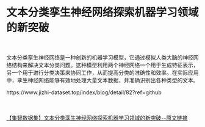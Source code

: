 <h1>文本分类孪生神经网络探索机器学习领域的新突破</h1><br /><p>文本分类孪生神经网络是一种创新的机器学习模型，它通过模拟人类大脑的神经网络结构来解决文本分类问题。这种模型利用两个神经网络一个用于生成特征表示，另一个用于进行分类决策来协同工作，从而提高分类的准确性和效率。在实际应用中，孪生神经网络能够有效地处理大量文本数据，并准确识别出各种类型的文本。</p><p>https://www.jizhi-dataset.top/index/blog/detail/82?ref=github</p><br /><br /><a href="https://www.jizhi-dataset.top/index/blog/detail/82?ref=github" target="_blank">【集智数据集】文本分类孪生神经网络探索机器学习领域的新突破--原文链接</a>